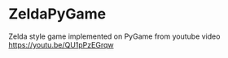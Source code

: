 # ZeldaPyGame
Zelda style game implemented on PyGame from youtube video
https://youtu.be/QU1pPzEGrqw
